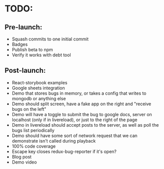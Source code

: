 # TODO:
## Pre-launch:
* Squash commits to one initial commit
* Badges
* Publish beta to npm
* Verify it works with debt tool

## Post-launch:
* React-storybook examples
* Google sheets integration
* Demo that stores bugs in memory, or takes a config that writes to mongodb or anything else
* Demo should split screen, have a fake app on the right and "receive bugs on the left"
* Demo will have a toggle to submit the bug to google docs, server on localhost (only if in livereload), or just to the right of the page
* Demo in livereload should accept posts to the server, as well as poll the bugs list periodically
* Demo should have some sort of network request that we can demonstrate isn't called during playback
* 100% code coverage
* Escape key closes redux-bug-reporter if it's open?
* Blog post
* Demo video
